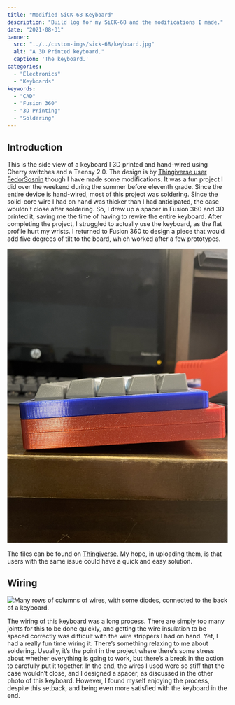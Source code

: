 ```yaml
---
title: "Modified SiCK-68 Keyboard"
description: "Build log for my SiCK-68 and the modifications I made."
date: "2021-08-31"
banner:
  src: "../../custom-imgs/sick-68/keyboard.jpg"
  alt: "A 3D Printed keyboard."
  caption: 'The keyboard.'
categories:
  - "Electronics"
  - "Keyboards"
keywords:
  - "CAD"
  - "Fusion 360"
  - "3D Printing"
  - "Soldering"
---
```

## Introduction

This is the side view of a keyboard I 3D printed and hand-wired using Cherry switches and a Teensy 2.0. The design is by <u><a>[Thingiverse user FedorSosnin](https://www.thingiverse.com/thing:3478494)</a></u> though I have made some modifications. It was a fun project I did over the weekend during the summer before eleventh grade. Since the entire device is hand-wired, most of this project was soldering. Since the solid-core wire I had on hand was thicker than I had anticipated, the case wouldn’t close after soldering. So, I drew up a spacer in Fusion 360 and 3D printed it, saving me the time of having to rewire the entire keyboard. After completing the project, I struggled to actually use the keyboard, as the flat profile hurt my wrists. I returned to Fusion 360 to design a piece that would add five degrees of tilt to the board, which worked after a few prototypes. 

![The side view of the keyboard.](../../custom-imgs/sick-68/side.jpg "Side view of the keyboard.")

The files can be found on <u><a>[Thingiverse.](https://www.thingiverse.com/thing:4936789)</a></u> My hope, in uploading them, is that users with the same issue could have a quick and easy solution.

## Wiring

![Many rows of columns of wires, with some diodes, connected to the back of a keyboard.](../../custom-imgs/sick-68/wiring.jpg "The wiring of the keyboard.")

The wiring of this keyboard was a long process. There are simply too many joints for this to be done quickly, and getting the wire insulation to be spaced correctly was difficult with the wire strippers I had on hand. Yet, I had a really fun time wiring it. There’s something relaxing to me about soldering. Usually, it’s the point in the project where there’s some stress about whether everything is going to work, but there’s a break in the action to carefully put it together. In the end, the wires I used were so stiff that the case wouldn’t close, and I designed a spacer, as discussed in the other photo of this keyboard. However, I found myself enjoying the process, despite this setback, and being even more satisfied with the keyboard in the end.




